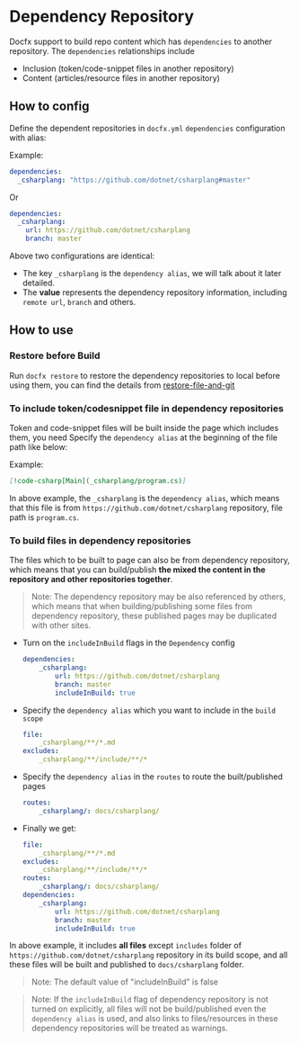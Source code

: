 # Dependency Repository

Docfx support to build repo content which has `dependencies` to another repository. The `dependencies` relationships include

  - Inclusion (token/code-snippet files in another repository)
  - Content (articles/resource files in another repository)

## How to config

Define the dependent repositories in `docfx.yml` `dependencies` configuration with alias:

Example:

```yml
dependencies:
  _csharplang: "https://github.com/dotnet/csharplang#master"
```
Or

```yml
dependencies:
  _csharplang: 
    url: https://github.com/dotnet/csharplang
    branch: master
```

Above two configurations are identical:
  - The key `_csharplang` is the `dependency alias`, we will talk about it later detailed.
  - The **value** represents the dependency repository information, including `remote url`, `branch` and others.

## How to use

### Restore before Build

Run `docfx restore` to restore the dependency repositories to local before using them, you can find the details from [restore-file-and-git](./restore-file-and-git.md#restore-dependency-repositories)

### To include token/codesnippet file in dependency repositories

Token and code-snippet files will be built inside the page which includes them, you need Specify the `dependency alias` at the beginning of the file path like below:

Example: 

```md
[!code-csharp[Main](_csharplang/program.cs)]
```

In above example, the `_csharplang` is the `dependency alias`, which means that this file is from `https://github.com/dotnet/csharplang` repository, file path is `program.cs`.

### To build files in dependency repositories

The files which to be built to page can also be from dependency repository, which means that you can build/publish **the mixed the content in the repository and other repositories together**.

> Note: The dependency repository may be also referenced by others, which means that when building/publishing some files from dependency repository, these published pages may be duplicated with other sites.

- Turn on the `includeInBuild` flags in the `Dependency` config

    ```yml
    dependencies:
        _csharplang: 
            url: https://github.com/dotnet/csharplang
            branch: master
            includeInBuild: true
    ```

- Specify the `dependency alias` which you want to include in the `build scope`

    ```yml
    file:
        _csharplang/**/*.md
    excludes:
        _csharplang/**/include/**/*
    ```

- Specify the `dependency alias` in the `routes` to route the built/published pages

    ```yml
    routes:
        _csharplang/: docs/csharplang/
    ```

- Finally we get:

    ```yml
    file:
        _csharplang/**/*.md
    excludes:
        _csharplang/**/include/**/*
    routes:
        _csharplang/: docs/csharplang/
    dependencies:
        _csharplang: 
            url: https://github.com/dotnet/csharplang
            branch: master
            includeInBuild: true
    ```

In above example, it includes **all files** except `includes` folder of `https://github.com/dotnet/csharplang` repository in its build scope, and all these files will be built and published to `docs/csharplang` folder.

> Note: The default value of "includeInBuild" is false

> Note: If the `includeInBuild` flag of dependency repository is not turned on explicitly, all files will not be build/published even the `dependency alias` is used, and also links to files/resources in these dependency repositories will be treated as warnings.
